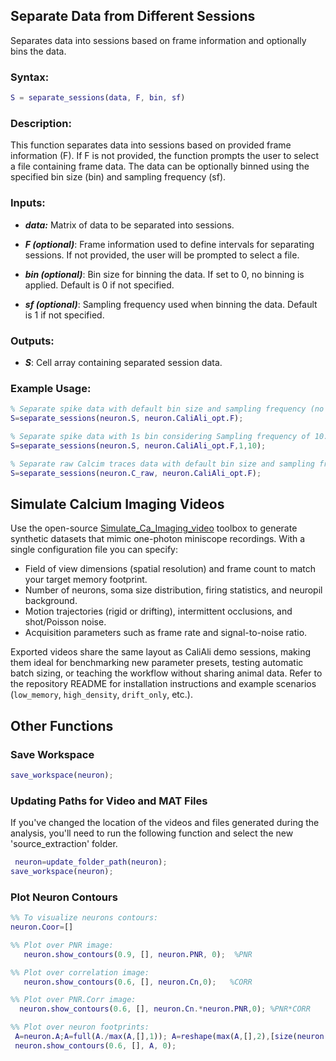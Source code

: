 ## Separate Data from Different Sessions <a id="separate"></a>

Separates data into sessions based on frame information and optionally bins the data.

### Syntax:

```matlab
S = separate_sessions(data, F, bin, sf)
```

### Description:
This function separates data into sessions based on provided frame information (F). If F is not provided, the function prompts the user to select a file containing frame data. The data can be optionally binned using the specified bin size (bin) and sampling frequency (sf).

### Inputs:

-	***data:*** Matrix of data to be separated into sessions.

-	***F (optional)***: Frame information used to define intervals for separating sessions. If not provided, the user will be prompted to select a file.

-	***bin (optional)***: Bin size for binning the data. If set to 0, no binning is applied. Default is 0 if not specified.

-	***sf (optional)***: Sampling frequency used when binning the data. Default is 1 if not specified.

### Outputs:

-	***S***: Cell array containing separated session data.

### Example Usage:

```matlab
% Separate spike data with default bin size and sampling frequency (no binning)
S=separate_sessions(neuron.S, neuron.CaliAli_opt.F);

% Separate spike data with 1s bin considering Sampling frequency of 10.
S=separate_sessions(neuron.S, neuron.CaliAli_opt.F,1,10);

% Separate raw Calcim traces data with default bin size and sampling frequency (no binning)
S=separate_sessions(neuron.C_raw, neuron.CaliAli_opt.F);
```

## Simulate Calcium Imaging Videos <a id="simulate"></a>

Use the open-source [Simulate_Ca_Imaging_video](https://github.com/vergaloy/Simulate_Ca_Imaging_video) toolbox to generate synthetic datasets that mimic one-photon miniscope recordings. With a single configuration file you can specify:

- Field of view dimensions (spatial resolution) and frame count to match your target memory footprint.
- Number of neurons, soma size distribution, firing statistics, and neuropil background.
- Motion trajectories (rigid or drifting), intermittent occlusions, and shot/Poisson noise.
- Acquisition parameters such as frame rate and signal-to-noise ratio.

Exported videos share the same layout as CaliAli demo sessions, making them ideal for benchmarking new parameter presets, testing automatic batch sizing, or teaching the workflow without sharing animal data. Refer to the repository README for installation instructions and example scenarios (`low_memory`, `high_density`, `drift_only`, etc.).

## Other Functions <a id="of"></a>

### Save Workspace

```matlab
save_workspace(neuron);
```

### Updating Paths for Video and MAT Files <a id="update_path"></a>

If you've changed the location of the videos and files generated during the analysis, you'll need to run the following function and select the new 'source_extraction' folder.

```matlab
 neuron=update_folder_path(neuron);
save_workspace(neuron);
```

### Plot Neuron Contours <a id="coor"></a>

```matlab
%% To visualize neurons contours:
neuron.Coor=[]  

%% Plot over PNR image:
   neuron.show_contours(0.9, [], neuron.PNR, 0);  %PNR

%% Plot over correlation image:
   neuron.show_contours(0.6, [], neuron.Cn,0);   %CORR

%% Plot over PNR.Corr image:
  neuron.show_contours(0.6, [], neuron.Cn.*neuron.PNR,0); %PNR*CORR

%% Plot over neuron footprints:
 A=neuron.A;A=full(A./max(A,[],1)); A=reshape(max(A,[],2),[size(neuron.Cn,1),size(neuron.Cn,2)]);
 neuron.show_contours(0.6, [], A, 0);
```
